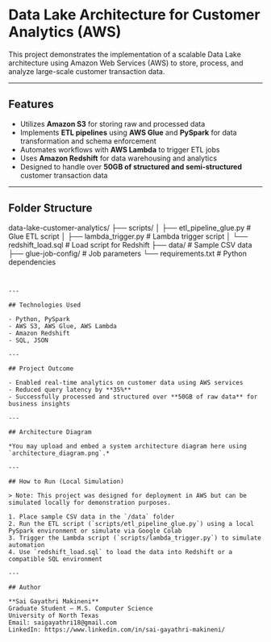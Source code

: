 # Data Lake Architecture for Customer Analytics (AWS)

This project demonstrates the implementation of a scalable Data Lake architecture using Amazon Web Services (AWS) to store, process, and analyze large-scale customer transaction data.

---

## Features

- Utilizes **Amazon S3** for storing raw and processed data
- Implements **ETL pipelines** using **AWS Glue** and **PySpark** for data transformation and schema enforcement
- Automates workflows with **AWS Lambda** to trigger ETL jobs
- Uses **Amazon Redshift** for data warehousing and analytics
- Designed to handle over **50GB of structured and semi-structured** customer transaction data

---

## Folder Structure

data-lake-customer-analytics/
├── scripts/
│   ├── etl_pipeline_glue.py     # Glue ETL script
│   ├── lambda_trigger.py        # Lambda trigger script
│   └── redshift_load.sql        # Load script for Redshift
├── data/                        # Sample CSV data
├── glue-job-config/            # Job parameters
└── requirements.txt            # Python dependencies
```


---

## Technologies Used

- Python, PySpark
- AWS S3, AWS Glue, AWS Lambda
- Amazon Redshift
- SQL, JSON

---

## Project Outcome

- Enabled real-time analytics on customer data using AWS services
- Reduced query latency by **35%**
- Successfully processed and structured over **50GB of raw data** for business insights

---

## Architecture Diagram

*You may upload and embed a system architecture diagram here using `architecture_diagram.png`.*

---

## How to Run (Local Simulation)

> Note: This project was designed for deployment in AWS but can be simulated locally for demonstration purposes.

1. Place sample CSV data in the `/data` folder
2. Run the ETL script (`scripts/etl_pipeline_glue.py`) using a local PySpark environment or simulate via Google Colab
3. Trigger the Lambda script (`scripts/lambda_trigger.py`) to simulate automation
4. Use `redshift_load.sql` to load the data into Redshift or a compatible SQL environment

---

## Author

**Sai Gayathri Makineni**  
Graduate Student – M.S. Computer Science  
University of North Texas  
Email: saigayathri18@gmail.com  
LinkedIn: https://www.linkedin.com/in/sai-gayathri-makineni/
